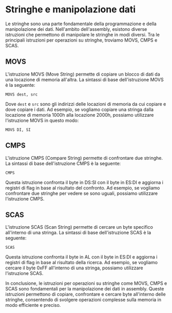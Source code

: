 # Stringhe e manipolazione dati

Le stringhe sono una parte fondamentale della programmazione e della manipolazione dei dati. Nell'ambito dell'assembly, esistono diverse istruzioni che permettono di manipolare le stringhe in modi diversi. Tra le principali istruzioni per operazioni su stringhe, troviamo MOVS, CMPS e SCAS.

## MOVS

L'istruzione MOVS (Move String) permette di copiare un blocco di dati da una locazione di memoria all'altra. La sintassi di base dell'istruzione MOVS è la seguente:

```
MOVS dest, src
```

Dove `dest` e `src` sono gli indirizzi delle locazioni di memoria da cui copiare e dove copiare i dati. Ad esempio, se vogliamo copiare una stringa dalla locazione di memoria 1000h alla locazione 2000h, possiamo utilizzare l'istruzione MOVS in questo modo:

```
MOVS DI, SI
```

## CMPS

L'istruzione CMPS (Compare String) permette di confrontare due stringhe. La sintassi di base dell'istruzione CMPS è la seguente:

```
CMPS
```

Questa istruzione confronta il byte in DS:SI con il byte in ES:DI e aggiorna i registri di flag in base al risultato del confronto. Ad esempio, se vogliamo confrontare due stringhe per vedere se sono uguali, possiamo utilizzare l'istruzione CMPS.

## SCAS

L'istruzione SCAS (Scan String) permette di cercare un byte specifico all'interno di una stringa. La sintassi di base dell'istruzione SCAS è la seguente:

```
SCAS
```

Questa istruzione confronta il byte in AL con il byte in ES:DI e aggiorna i registri di flag in base al risultato della ricerca. Ad esempio, se vogliamo cercare il byte 0xFF all'interno di una stringa, possiamo utilizzare l'istruzione SCAS.

In conclusione, le istruzioni per operazioni su stringhe come MOVS, CMPS e SCAS sono fondamentali per la manipolazione dei dati in assembly. Queste istruzioni permettono di copiare, confrontare e cercare byte all'interno delle stringhe, consentendo di svolgere operazioni complesse sulla memoria in modo efficiente e preciso.